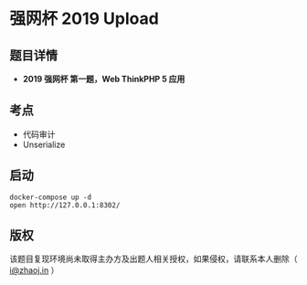 # 强网杯 2019 Upload

## 题目详情

- **2019 强网杯 第一题，Web ThinkPHP 5 应用**

## 考点

- 代码审计
- Unserialize

## 启动

    docker-compose up -d
    open http://127.0.0.1:8302/

## 版权

该题目复现环境尚未取得主办方及出题人相关授权，如果侵权，请联系本人删除（ i@zhaoj.in ）
